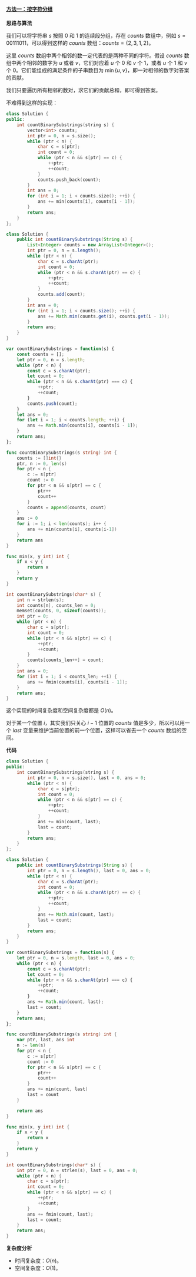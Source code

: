 ﻿#### [方法一：按字符分组](https://leetcode.cn/problems/count-binary-substrings/solutions/367704/ji-shu-er-jin-zhi-zi-chuan-by-leetcode-solution/)

**思路与算法**

我们可以将字符串 $s$ 按照 $0$ 和 $1$ 的连续段分组，存在 $counts$ 数组中，例如 $s = 00111011$，可以得到这样的 $counts$ 数组：$counts = \{2, 3, 1, 2\}$。

这里 $counts$ 数组中两个相邻的数一定代表的是两种不同的字符。假设 $counts$ 数组中两个相邻的数字为 $u$ 或者 $v$，它们对应着 $u$ 个 $0$ 和 $v$ 个 $1$，或者 $u$ 个 $1$ 和 $v$ 个 $0$。它们能组成的满足条件的子串数目为 $\min \{ u, v \}$，即一对相邻的数字对答案的贡献。

我们只要遍历所有相邻的数对，求它们的贡献总和，即可得到答案。

不难得到这样的实现：

```cpp
class Solution {
public:
    int countBinarySubstrings(string s) {
        vector<int> counts;
        int ptr = 0, n = s.size();
        while (ptr < n) {
            char c = s[ptr];
            int count = 0;
            while (ptr < n && s[ptr] == c) {
                ++ptr;
                ++count;
            }
            counts.push_back(count);
        }
        int ans = 0;
        for (int i = 1; i < counts.size(); ++i) {
            ans += min(counts[i], counts[i - 1]);
        }
        return ans;
    }
};
```

```java
class Solution {
    public int countBinarySubstrings(String s) {
        List<Integer> counts = new ArrayList<Integer>();
        int ptr = 0, n = s.length();
        while (ptr < n) {
            char c = s.charAt(ptr);
            int count = 0;
            while (ptr < n && s.charAt(ptr) == c) {
                ++ptr;
                ++count;
            }
            counts.add(count);
        }
        int ans = 0;
        for (int i = 1; i < counts.size(); ++i) {
            ans += Math.min(counts.get(i), counts.get(i - 1));
        }
        return ans;
    }
}
```

```javascript
var countBinarySubstrings = function(s) {
    const counts = [];
    let ptr = 0, n = s.length;
    while (ptr < n) {
        const c = s.charAt(ptr);
        let count = 0;
        while (ptr < n && s.charAt(ptr) === c) {
            ++ptr;
            ++count;
        }
        counts.push(count);
    }
    let ans = 0;
    for (let i = 1; i < counts.length; ++i) {
        ans += Math.min(counts[i], counts[i - 1]);
    }
    return ans;
};
```

```go
func countBinarySubstrings(s string) int {
    counts := []int{}
    ptr, n := 0, len(s)
    for ptr < n {
        c := s[ptr]
        count := 0
        for ptr < n && s[ptr] == c {
            ptr++
            count++
        }
        counts = append(counts, count)
    }
    ans := 0
    for i := 1; i < len(counts); i++ {
        ans += min(counts[i], counts[i-1])
    }
    return ans
}

func min(x, y int) int {
    if x < y {
        return x
    }
    return y
}
```

```c
int countBinarySubstrings(char* s) {
    int n = strlen(s);
    int counts[n], counts_len = 0;
    memset(counts, 0, sizeof(counts));
    int ptr = 0;
    while (ptr < n) {
        char c = s[ptr];
        int count = 0;
        while (ptr < n && s[ptr] == c) {
            ++ptr;
            ++count;
        }
        counts[counts_len++] = count;
    }
    int ans = 0;
    for (int i = 1; i < counts_len; ++i) {
        ans += fmin(counts[i], counts[i - 1]);
    }
    return ans;
}
```

这个实现的时间复杂度和空间复杂度都是 $O(n)$。

对于某一个位置 $i$，其实我们只关心 $i - 1$ 位置的 $counts$ 值是多少，所以可以用一个 $last$ 变量来维护当前位置的前一个位置，这样可以省去一个 $counts$ 数组的空间。

**代码**

```cpp
class Solution {
public:
    int countBinarySubstrings(string s) {
        int ptr = 0, n = s.size(), last = 0, ans = 0;
        while (ptr < n) {
            char c = s[ptr];
            int count = 0;
            while (ptr < n && s[ptr] == c) {
                ++ptr;
                ++count;
            }
            ans += min(count, last);
            last = count;
        }
        return ans;
    }
};
```

```java
class Solution {
    public int countBinarySubstrings(String s) {
        int ptr = 0, n = s.length(), last = 0, ans = 0;
        while (ptr < n) {
            char c = s.charAt(ptr);
            int count = 0;
            while (ptr < n && s.charAt(ptr) == c) {
                ++ptr;
                ++count;
            }
            ans += Math.min(count, last);
            last = count;
        }
        return ans;
    }
}
```

```javascript
var countBinarySubstrings = function(s) {
    let ptr = 0, n = s.length, last = 0, ans = 0;
    while (ptr < n) {
        const c = s.charAt(ptr);
        let count = 0;
        while (ptr < n && s.charAt(ptr) === c) {
            ++ptr;
            ++count;
        }
        ans += Math.min(count, last);
        last = count;
    }
    return ans;
};
```

```go
func countBinarySubstrings(s string) int {
    var ptr, last, ans int
    n := len(s)
    for ptr < n {
        c := s[ptr]
        count := 0
        for ptr < n && s[ptr] == c {
            ptr++
            count++
        }
        ans += min(count, last)
        last = count
    }

    return ans
}

func min(x, y int) int {
    if x < y {
        return x
    }
    return y
}
```

```c
int countBinarySubstrings(char* s) {
    int ptr = 0, n = strlen(s), last = 0, ans = 0;
    while (ptr < n) {
        char c = s[ptr];
        int count = 0;
        while (ptr < n && s[ptr] == c) {
            ++ptr;
            ++count;
        }
        ans += fmin(count, last);
        last = count;
    }
    return ans;
}
```

**复杂度分析**

-   时间复杂度：$O(n)$。
-   空间复杂度：$O(1)$。
